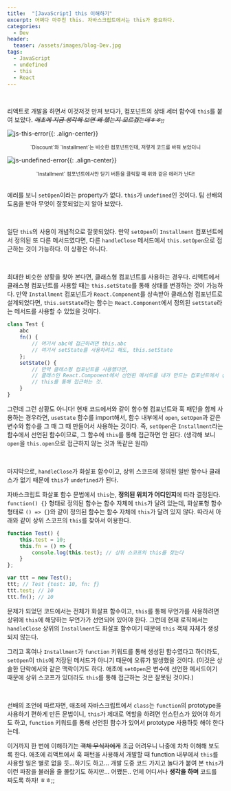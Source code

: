 ```yaml
---
title:  "[JavaScript] this 이해하기"
excerpt: 어쩌다 마주친 this. 자바스크립트에서는 this가 중요하다.
categories:
  - Dev
header:
  teaser: /assets/images/blog-Dev.jpg
tags:
  - JavaScript
  - undefined
  - this
  - React
---
```


<br>

 리액트로 개발을 하면서 이것저것 만져 보다가, 컴포넌트의 상태 세터 함수에 `this`를 붙여 보았다. ~~*애초에 지금 생각해 보면 왜 했는지 모르겠는데ㅎㅎ;;*~~

![js-this-error]({{site.url}}/assets/images/js-this-error-01.png){{: .align-center}}

<center><sup>`Discount`와 `Installment`는 비슷한 컴포넌트인데, 저렇게 코드를 바꿔 보았더니</sup></center>

![js-undefined-error]({{site.url}}/assets/images/js-this-error-02.png){{: .align-center}}

<center><sup>`Installment` 컴포넌트에서만 닫기 버튼을 클릭할 때 위와 같은 에러가 난다!</sup></center>

<br>

 

에러를 보니 `setOpen`이라는 property가 없다. `this`가 `undefined`인 것이다. 팀 선배의 도움을 받아 무엇이 잘못되었는지 알아 보았다.

<br>

 일단 `this`의 사용이 개념적으로 잘못되었다. 만약 `setOpen`이 `Installment` 컴포넌트에서 정의된 또 다른 메서드였다면, 다른 `handleClose` 메서드에서 `this.setOpen`으로 접근하는 것이 가능하다. 이 상황은 아니다.

<br>

 최대한 비슷한 상황을 찾아 본다면, 클래스형 컴포넌트를 사용하는 경우다. 리액트에서 클래스형 컴포넌트를 사용할 때는 `this.setState`를 통해 상태를 변경하는 것이 가능하다. 만약 `Installment` 컴포넌트가 `React.Component`를 상속받아 클래스형 컴포넌트로 설계되었다면, `this.setState`라는 함수는 `React.Component`에서 정의된 `setState`라는 메서드를 사용할 수 있었을 것이다. 

```javascript
class Test {
    abc
    fn() {
        // 여기서 abc에 접근하려면 this.abc
        // 여기서 setState를 사용하려고 해도, this.setState
    };
    setState() {
        // 만약 클래스형 컴포넌트를 사용했다면,
        // 클래스인 React.Component에서 선언된 메서드를 내가 만드는 컴포넌트에서 상속받아 사용해야 하므로,
        // this를 통해 접근하는 것.
    }
}
```

 그런데 그런 상황도 아니다! 현재 코드에서와 같이 함수형 컴포넌트와 훅 패턴을 함께 사용하는 경우라면, `useState` 함수를 import해서, 함수 내부에서 `open`, `setOpen`과 같은 변수와 함수를 그 때 그 때 만들어서 사용하는 것이다. 즉, `setOpen`은 `Installment`라는 함수에서 선언된 함수이므로, 그 함수에 `this`를 통해 접근하면 안 된다. (생각해 보니 `open`을 `this.open`으로 접근하지 않는 것과 똑같은 원리)

<br>

 마지막으로, `handleClose`가 화살표 함수이고, 상위 스코프에 정의된 일반 함수나 클래스가 없기 때문에 `this`가 `undefined`가 된다. 

 자바스크립트 화살표 함수 문법에서 `this`는, **정의된 위치가 어디인지**에 따라 결정된다.  `function() {}` 형태로 정의된 함수는 함수 자체에 `this`가 달려 있는데, 화살표형 함수 형태로 `() => {}`와 같이 정의된 함수는 함수 자체에 `this`가 달려 있지 않다. 따라서 아래와 같이 상위 스코프의 `this`를 찾아서 이용한다.

```javascript
function Test() {
    this.test = 10;
    this.fn = () => {
        console.log(this.test); // 상위 스코프의 this를 찾는다
    }
};

var ttt = new Test();
ttt; // Test {test: 10, fn: ƒ}
ttt.test; // 10
ttt.fn(); // 10
```

 문제가 되었던 코드에서는 전체가 화살표 함수이고, `this`를 통해 무언가를 사용하려면 상위에 `this`에 해당하는 무언가가 선언되어 있어야 한다. 그런데 현재 로직에서는 `handleClose` 상위의 `Installment`도 화살표 함수이기 때문에 `this` 객체 자체가 생성되지 않는다. 

 그리고 혹여나 `Installment`가 `function` 키워드를 통해 생성된 함수였다고 하더라도, `setOpen`이 `this`에 저장된 메서드가 아니기 때문에 오류가 발생했을 것이다. (이것은 상술한 단락에서와 같은 맥락이기도 하다. 애초에 `setOpen`은 변수에 선언한 메서드이기 때문에 상위 스코프가 있더라도 `this`를 통해 접근하는 것은 잘못된 것이다.)

<br>



 선배의 조언에 따르자면, 애초에 자바스크립트에서 `class`는 `function`의 prototype을 사용하기 편하게 만든 문법이니, `this`가 제대로 역할을 하려면 인스턴스가 있어야 하기도 하고, `function` 키워드를 통해 선언된 함수가 있어서 prototype 사용하듯 해야 한다는데.

 이거까지 한 번에 이해하기는 ~~객체 무식자에게~~ 조금 어려우니 나중에 차차 이해해 보도록 한다. 애초에 리액트에서 훅 패턴을 사용해서 개발할 때 function 내부에서 `this`를 사용할 일은 별로 없을 듯…하기도 하고… 개발 도중 코드 가지고 놀다가 붙여 본 `this`가 이런 파장을 불러올 줄 몰랐기도 하지만… 어쨌든.. 언제 어디서나 **생각을 하며** 코드를 짜도록 하자! ㅎㅎ;; 